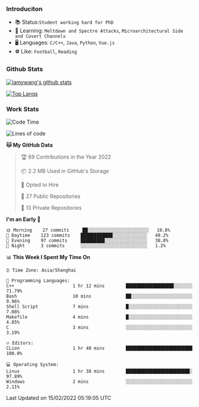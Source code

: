 ### Introduciton

- 📚 Status:`Student working hard for PhD`
- 🔎 Learning: `Meltdown and Spectre Attacks`, `Microarchitectural Side and Covert Channels`
- 🖥️ Languages: `C/C++`, `Java`, `Python`, `Vue.js`
- ⚽ Like: `Football`, `Reading`

### Github Stats

[![iamywang's github stats](https://github-readme-stats.vercel.app/api?username=iamywang&count_private=true&show_icons=true)]()

[![Top Langs](https://github-readme-stats.vercel.app/api/top-langs/?username=iamywang&layout=compact)]()

### Work Stats

<!--START_SECTION:waka-->
![Code Time](http://img.shields.io/badge/Code%20Time-101%20hrs%2037%20mins-blue)

![Lines of code](https://img.shields.io/badge/From%20Hello%20World%20I%27ve%20Written-534%20Thousand%20lines%20of%20code-blue)

**🐱 My GitHub Data** 

> 🏆 69 Contributions in the Year 2022
 > 
> 📦 2.2 MB Used in GitHub's Storage 
 > 
> 💼 Opted to Hire
 > 
> 📜 27 Public Repositories 
 > 
> 🔑 13 Private Repositories  
 > 
**I'm an Early 🐤** 

```text
🌞 Morning    27 commits     ██░░░░░░░░░░░░░░░░░░░░░░░   10.8% 
🌆 Daytime    123 commits    ████████████░░░░░░░░░░░░░   49.2% 
🌃 Evening    97 commits     █████████░░░░░░░░░░░░░░░░   38.8% 
🌙 Night      3 commits      ░░░░░░░░░░░░░░░░░░░░░░░░░   1.2%

```


📊 **This Week I Spent My Time On** 

```text
⌚︎ Time Zone: Asia/Shanghai

💬 Programming Languages: 
C++                      1 hr 12 mins        ██████████████████░░░░░░░   71.79% 
Bash                     10 mins             ██░░░░░░░░░░░░░░░░░░░░░░░   9.96% 
Shell Script             7 mins              █░░░░░░░░░░░░░░░░░░░░░░░░   7.08% 
Makefile                 4 mins              █░░░░░░░░░░░░░░░░░░░░░░░░   4.85% 
C                        3 mins              ░░░░░░░░░░░░░░░░░░░░░░░░░   3.19%

🔥 Editors: 
CLion                    1 hr 40 mins        █████████████████████████   100.0%

💻 Operating System: 
Linux                    1 hr 38 mins        ████████████████████████░   97.89% 
Windows                  2 mins              ░░░░░░░░░░░░░░░░░░░░░░░░░   2.11%

```


 Last Updated on 15/02/2022 05:19:05 UTC
<!--END_SECTION:waka-->
